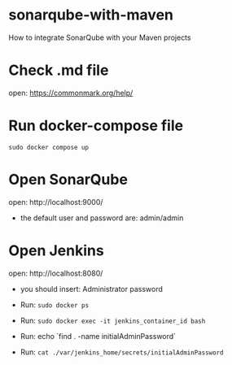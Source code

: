 # sonarqube-with-maven
How to integrate SonarQube with your Maven projects

# Check .md file
open: https://commonmark.org/help/

# Run docker-compose file
`sudo docker compose up`

# Open SonarQube
open: http://localhost:9000/

- the default user and password are: admin/admin

# Open Jenkins
open: http://localhost:8080/

- you should insert: Administrator password

- Run: `sudo docker ps`
- Run: `sudo docker exec -it jenkins_container_id bash`
- Run: echo \`find . -name initialAdminPassword\`
- Run: `cat ./var/jenkins_home/secrets/initialAdminPassword`
